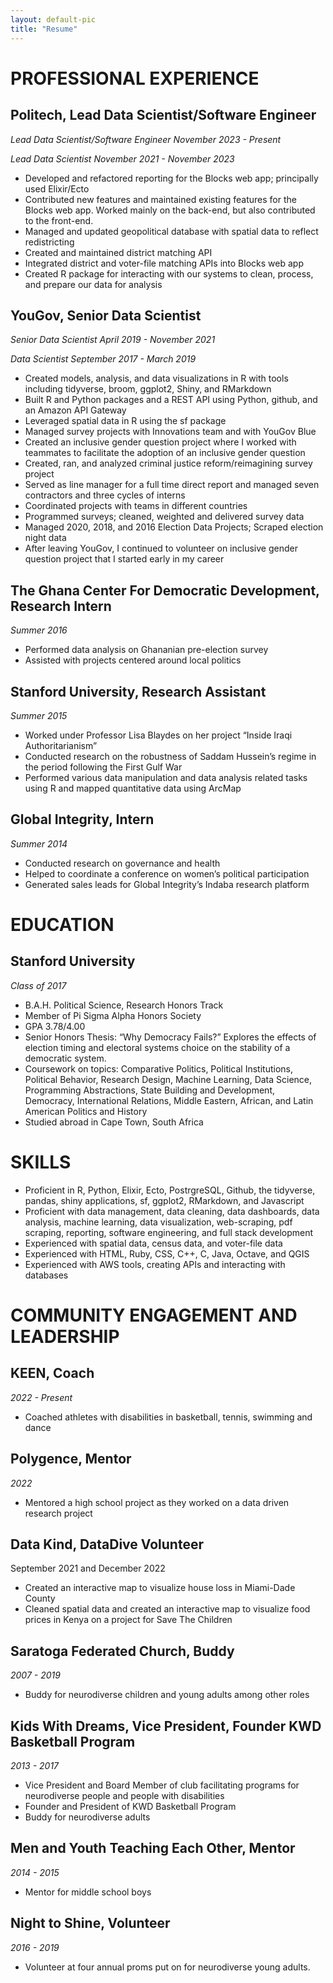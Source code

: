 ```yaml
---
layout: default-pic
title: "Resume"
---
```


# PROFESSIONAL EXPERIENCE

## Politech, Lead Data Scientist/Software Engineer

_Lead Data Scientist/Software Engineer November 2023 - Present_

_Lead Data Scientist November 2021 - November 2023_
- Developed and refactored reporting for the Blocks web app; principally used Elixir/Ecto
- Contributed new features and maintained existing features for the Blocks web app. Worked mainly on the back-end, but also contributed to the front-end.
- Managed and updated geopolitical database with spatial data to reflect redistricting
- Created and maintained district matching API
- Integrated district and voter-file matching APIs into Blocks web app
- Created R package for interacting with our systems to clean, process, and prepare our data for analysis

## YouGov, Senior Data Scientist

_Senior Data Scientist April 2019 - November 2021_

_Data Scientist September 2017 - March 2019_
- Created models, analysis, and data visualizations in R with tools including tidyverse, broom, ggplot2, Shiny, and RMarkdown
- Built R and Python packages and a REST API using Python, github, and an Amazon API Gateway
- Leveraged spatial data in R using the sf package
- Managed survey projects with Innovations team and with YouGov Blue
- Created an inclusive gender question project where I worked with teammates to facilitate the adoption of an inclusive gender question
- Created, ran, and analyzed criminal justice reform/reimagining survey project
- Served as line manager for a full time direct report and managed seven contractors and three cycles of interns
- Coordinated projects with teams in different countries
- Programmed surveys; cleaned, weighted and delivered survey data
- Managed 2020, 2018, and 2016 Election Data Projects; Scraped election night data
- After leaving YouGov, I continued to volunteer on inclusive gender question project that I started early in my career

## The Ghana Center For Democratic Development, Research Intern
_Summer 2016_
- Performed data analysis on Ghananian pre-election survey
- Assisted with projects centered around local politics

## Stanford University, Research Assistant
_Summer 2015_
- Worked under Professor Lisa Blaydes on her project “Inside Iraqi Authoritarianism”
- Conducted research on the robustness of Saddam Hussein’s regime in the period following the First Gulf War
- Performed various data manipulation and data analysis related tasks using R and mapped quantitative data using ArcMap

## Global Integrity, Intern
_Summer 2014_
- Conducted research on governance and health
- Helped to coordinate a conference on women’s political participation
- Generated sales leads for Global Integrity’s Indaba research platform

# EDUCATION

## Stanford University
_Class of 2017_
- B.A.H. Political Science, Research Honors Track
- Member of Pi Sigma Alpha Honors Society
- GPA 3.78/4.00
- Senior Honors Thesis: “Why Democracy Fails?” Explores the effects of election timing and electoral systems choice on the stability of a democratic system.
- Coursework on topics: Comparative Politics, Political Institutions, Political Behavior, Research Design, Machine Learning, Data Science, Programming Abstractions, State Building and Development, Democracy, International Relations, Middle Eastern, African, and Latin American Politics and History
- Studied abroad in Cape Town, South Africa

# SKILLS

- Proficient in R, Python, Elixir, Ecto, PostrgreSQL, Github, the tidyverse, pandas, shiny applications, sf, ggplot2, RMarkdown, and Javascript
- Proficient with data management, data cleaning, data dashboards, data analysis, machine learning, data visualization, web-scraping, pdf scraping, reporting, software engineering, and full stack development
- Experienced with spatial data, census data, and voter-file data 
- Experienced with HTML, Ruby, CSS, C++, C, Java, Octave, and QGIS
- Experienced with AWS tools, creating APIs and interacting with databases

# COMMUNITY ENGAGEMENT AND LEADERSHIP

## KEEN, Coach
_2022 - Present_
- Coached athletes with disabilities in basketball, tennis, swimming and dance

## Polygence, Mentor
_2022_
- Mentored a high school project as they worked on a data driven research project

## Data Kind, DataDive Volunteer
September 2021 and December 2022
- Created an interactive map to visualize house loss in Miami-Dade County
- Cleaned spatial data and created an interactive map to visualize food prices in Kenya on a project for Save The Children

## Saratoga Federated Church, Buddy
_2007 - 2019_
- Buddy for neurodiverse children and young adults among other roles

## Kids With Dreams, Vice President, Founder KWD Basketball Program
_2013 - 2017_
- Vice President and Board Member of club facilitating programs for neurodiverse people and  people with disabilities
- Founder and President of KWD Basketball Program 
- Buddy for neurodiverse adults

## Men and Youth Teaching Each Other, Mentor
_2014 - 2015_
- Mentor for middle school boys

## Night to Shine, Volunteer
_2016 - 2019_
- Volunteer at four annual proms put on for neurodiverse young adults.

